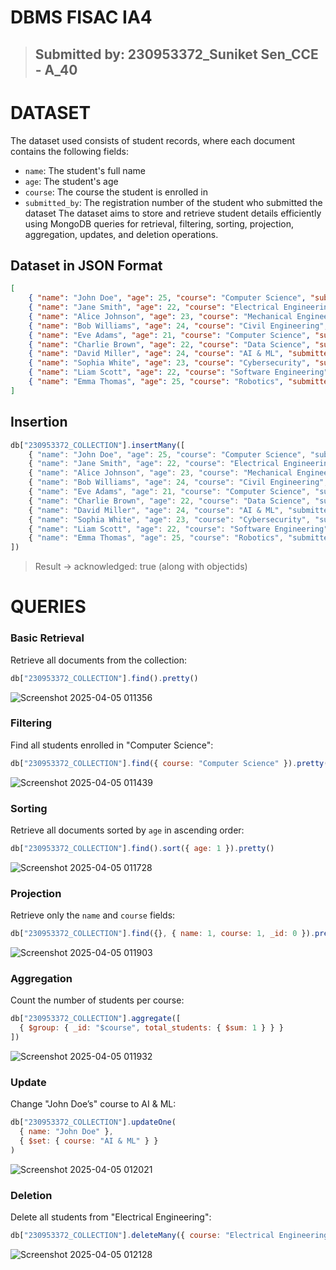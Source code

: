 # DBMS FISAC IA4
> ## Submitted by: 230953372_Suniket Sen_CCE - A_40
# DATASET

The dataset used consists of student records, where each document contains the following fields:
- `name`: The student's full name
- `age`: The student's age
- `course`: The course the student is enrolled in
- `submitted_by`: The registration number of the student who submitted the dataset
  The dataset aims to store and retrieve student details efficiently using MongoDB queries for retrieval, filtering, sorting, projection, aggregation, updates, and deletion operations.

## Dataset in JSON Format
```json
[
    { "name": "John Doe", "age": 25, "course": "Computer Science", "submitted_by": "230953372_Suniket" },
    { "name": "Jane Smith", "age": 22, "course": "Electrical Engineering", "submitted_by": "230953372_Suniket" },
    { "name": "Alice Johnson", "age": 23, "course": "Mechanical Engineering", "submitted_by": "230953372_Suniket" },
    { "name": "Bob Williams", "age": 24, "course": "Civil Engineering", "submitted_by": "230953372_Suniket" },
    { "name": "Eve Adams", "age": 21, "course": "Computer Science", "submitted_by": "230953372_Suniket" },
    { "name": "Charlie Brown", "age": 22, "course": "Data Science", "submitted_by": "230953372_Suniket" },
    { "name": "David Miller", "age": 24, "course": "AI & ML", "submitted_by": "230953372_Suniket" },
    { "name": "Sophia White", "age": 23, "course": "Cybersecurity", "submitted_by": "230953372_Suniket" },
    { "name": "Liam Scott", "age": 22, "course": "Software Engineering", "submitted_by": "230953372_Suniket" },
    { "name": "Emma Thomas", "age": 25, "course": "Robotics", "submitted_by": "230953372_Suniket" }
]
```
## Insertion
```javascript
db["230953372_COLLECTION"].insertMany([
    { "name": "John Doe", "age": 25, "course": "Computer Science", "submitted_by": "230953372_Suniket" },
    { "name": "Jane Smith", "age": 22, "course": "Electrical Engineering", "submitted_by": "230953372_Suniket" },
    { "name": "Alice Johnson", "age": 23, "course": "Mechanical Engineering", "submitted_by": "230953372_Suniket" },
    { "name": "Bob Williams", "age": 24, "course": "Civil Engineering", "submitted_by": "230953372_Suniket" },
    { "name": "Eve Adams", "age": 21, "course": "Computer Science", "submitted_by": "230953372_Suniket" },
    { "name": "Charlie Brown", "age": 22, "course": "Data Science", "submitted_by": "230953372_Suniket" },
    { "name": "David Miller", "age": 24, "course": "AI & ML", "submitted_by": "230953372_Suniket" },
    { "name": "Sophia White", "age": 23, "course": "Cybersecurity", "submitted_by": "230953372_Suniket" },
    { "name": "Liam Scott", "age": 22, "course": "Software Engineering", "submitted_by": "230953372_Suniket" },
    { "name": "Emma Thomas", "age": 25, "course": "Robotics", "submitted_by": "230953372_Suniket" }
])
```
> Result -> acknowledged: true (along with objectids)

# QUERIES

### **Basic Retrieval**
Retrieve all documents from the collection:
```javascript
db["230953372_COLLECTION"].find().pretty()
```
![Screenshot 2025-04-05 011356](https://github.com/user-attachments/assets/1a4b43ba-8c61-4aca-8ba5-a817482f0066)


### **Filtering**
Find all students enrolled in "Computer Science":
```javascript
db["230953372_COLLECTION"].find({ course: "Computer Science" }).pretty()
```
![Screenshot 2025-04-05 011439](https://github.com/user-attachments/assets/94f844a5-db66-457c-a37e-9878f8e5e330)

### **Sorting**
Retrieve all documents sorted by `age` in ascending order:
```javascript
db["230953372_COLLECTION"].find().sort({ age: 1 }).pretty()
```
![Screenshot 2025-04-05 011728](https://github.com/user-attachments/assets/4851c1af-ac58-46cb-8755-e6df3867afcd)

### **Projection**
Retrieve only the `name` and `course` fields:
```javascript
db["230953372_COLLECTION"].find({}, { name: 1, course: 1, _id: 0 }).pretty()
```
![Screenshot 2025-04-05 011903](https://github.com/user-attachments/assets/00f5cba9-6cb0-4dc7-8526-d80a01cdc428)

### **Aggregation**
Count the number of students per course:
```javascript
db["230953372_COLLECTION"].aggregate([
  { $group: { _id: "$course", total_students: { $sum: 1 } } }
])
```
![Screenshot 2025-04-05 011932](https://github.com/user-attachments/assets/f6dcc187-07f1-43c3-b077-93411bc54695)

### **Update**
Change "John Doe’s" course to AI & ML:
```javascript
db["230953372_COLLECTION"].updateOne(
  { name: "John Doe" },
  { $set: { course: "AI & ML" } }
)

```
![Screenshot 2025-04-05 012021](https://github.com/user-attachments/assets/e8ce9842-7f4d-44bd-ab2e-0c8fcd6a6659)

### **Deletion**
Delete all students from "Electrical Engineering":
```javascript
db["230953372_COLLECTION"].deleteMany({ course: "Electrical Engineering" })

```
![Screenshot 2025-04-05 012128](https://github.com/user-attachments/assets/8c6b4205-e4b8-4674-8b98-44e52853e2ab)



